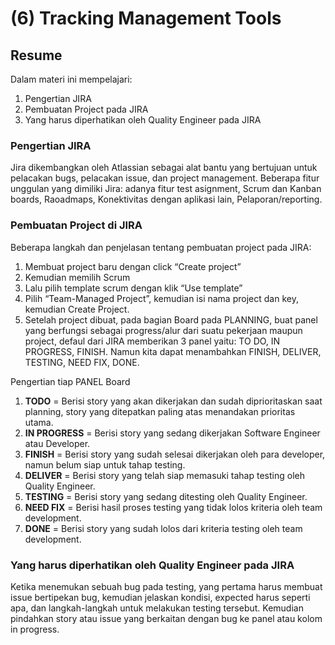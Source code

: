 # (6) Tracking Management Tools
## Resume
Dalam materi ini mempelajari:
1. Pengertian JIRA
2. Pembuatan Project pada JIRA
3. Yang harus diperhatikan oleh Quality Engineer pada JIRA

### Pengertian JIRA
Jira dikembangkan oleh Atlassian sebagai alat bantu yang bertujuan untuk pelacakan bugs, pelacakan issue, dan project management. Beberapa fitur unggulan yang dimiliki Jira: adanya fitur test asignment, Scrum dan Kanban boards, Raoadmaps, Konektivitas dengan aplikasi lain, Pelaporan/reporting.

### Pembuatan Project di JIRA
Beberapa langkah dan penjelasan tentang pembuatan project pada JIRA:

1. Membuat project baru dengan click “Create project”
2. Kemudian memilih Scrum
3. Lalu pilih template scrum dengan klik “Use template”
4. Pilih “Team-Managed Project”, kemudian isi nama project dan key, kemudian Create Project.
5. Setelah project dibuat, pada bagian Board pada PLANNING, buat panel yang berfungsi sebagai progress/alur dari suatu pekerjaan maupun project, defaul dari JIRA memberikan 3 panel yaitu: TO DO, IN PROGRESS, FINISH. Namun kita dapat menambahkan FINISH, DELIVER, TESTING, NEED FIX, DONE.

Pengertian tiap PANEL Board
1. **TODO** = Berisi story yang akan dikerjakan dan sudah diprioritaskan saat planning, story yang ditepatkan paling atas menandakan prioritas utama.
2. **IN PROGRESS** = Berisi story yang sedang dikerjakan Software Engineer atau Developer.
3. **FINISH** = Berisi story yang sudah selesai dikerjakan oleh para developer, namun belum siap untuk tahap testing.
4. **DELIVER** = Berisi story yang telah siap memasuki tahap testing oleh Quality Engineer.
5. **TESTING** = Berisi story yang sedang ditesting oleh Quality Engineer.
6. **NEED FIX** = Berisi hasil proses testing yang tidak lolos kriteria oleh team development.
7. **DONE** = Berisi story yang sudah lolos dari kriteria testing oleh team development.

### Yang harus diperhatikan oleh Quality Engineer pada JIRA
Ketika menemukan sebuah bug pada testing, yang pertama harus membuat issue bertipekan bug, kemudian jelaskan kondisi, expected harus seperti apa, dan langkah-langkah untuk melakukan testing tersebut. Kemudian pindahkan story atau issue yang berkaitan dengan bug ke panel atau kolom in progress.
